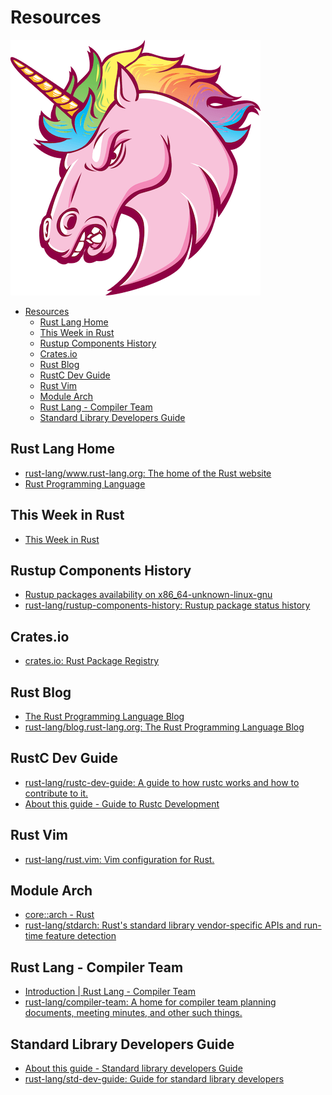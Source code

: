 # Resources

![unicorn](https://raw.githubusercontent.com/KuanHsiaoKuo/writing_materials/main/imgs/unicorn.png)

<!--ts-->
* [Resources](#resources)
   * [Rust Lang Home](#rust-lang-home)
   * [This Week in Rust](#this-week-in-rust)
   * [Rustup Components History](#rustup-components-history)
   * [Crates.io](#cratesio)
   * [Rust Blog](#rust-blog)
   * [RustC Dev Guide](#rustc-dev-guide)
   * [Rust Vim](#rust-vim)
   * [Module Arch](#module-arch)
   * [Rust Lang - Compiler Team](#rust-lang---compiler-team)
   * [Standard Library Developers Guide](#standard-library-developers-guide)

<!-- Created by https://github.com/ekalinin/github-markdown-toc -->
<!-- Added by: runner, at: Thu Nov  3 06:40:37 UTC 2022 -->

<!--te-->

## Rust Lang Home

- [rust-lang/www.rust-lang.org: The home of the Rust website](https://github.com/rust-lang/www.rust-lang.org)
- [Rust Programming Language](https://www.rust-lang.org/)

## This Week in Rust

- [This Week in Rust](https://this-week-in-rust.org/)

## Rustup Components History

- [Rustup packages availability on x86_64-unknown-linux-gnu](https://rust-lang.github.io/rustup-components-history/)
- [rust-lang/rustup-components-history: Rustup package status history](https://github.com/rust-lang/rustup-components-history)

## Crates.io

- [crates.io: Rust Package Registry](https://crates.io/)

## Rust Blog

- [The Rust Programming Language Blog](https://blog.rust-lang.org/)
- [rust-lang/blog.rust-lang.org: The Rust Programming Language Blog](https://github.com/rust-lang/blog.rust-lang.org)

## RustC Dev Guide

- [rust-lang/rustc-dev-guide: A guide to how rustc works and how to contribute to it.](https://github.com/rust-lang/rustc-dev-guide)
- [About this guide - Guide to Rustc Development](https://rustc-dev-guide.rust-lang.org/)

## Rust Vim

- [rust-lang/rust.vim: Vim configuration for Rust.](https://github.com/rust-lang/rust.vim)

## Module Arch

- [core::arch - Rust](https://doc.rust-lang.org/stable/core/arch/)
- [rust-lang/stdarch: Rust's standard library vendor-specific APIs and run-time feature detection](https://github.com/rust-lang/stdarch)

## Rust Lang - Compiler Team

- [Introduction | Rust Lang - Compiler Team](https://rust-lang.github.io/compiler-team/)
- [rust-lang/compiler-team: A home for compiler team planning documents, meeting minutes, and other such things.](https://github.com/rust-lang/compiler-team)

## Standard Library Developers Guide

- [About this guide - Standard library developers Guide](https://std-dev-guide.rust-lang.org/)
- [rust-lang/std-dev-guide: Guide for standard library developers](https://github.com/rust-lang/std-dev-guide)